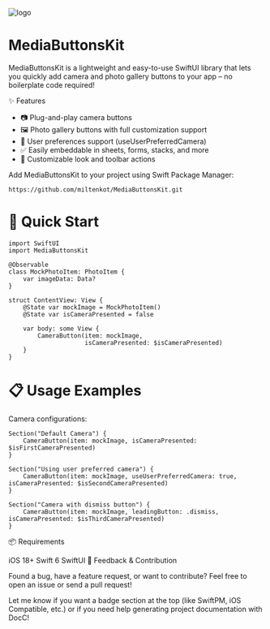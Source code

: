  ![logo](https://github.com/user-attachments/assets/390aac56-6e4d-4777-af49-b28062456cfe)

 # MediaButtonsKit

MediaButtonsKit is a lightweight and easy-to-use SwiftUI library that lets you quickly add camera and photo gallery buttons to your app – no boilerplate code required!

✨ Features

- 📷 Plug-and-play camera buttons
- 🖼️ Photo gallery buttons with full customization support
- 🎯 User preferences support (useUserPreferredCamera)
- ✅ Easily embeddable in sheets, forms, stacks, and more
- 🎨 Customizable look and toolbar actions

Add MediaButtonsKit to your project using Swift Package Manager:

```
https://github.com/miltenkot/MediaButtonsKit.git
```

# 🚀 Quick Start

```
import SwiftUI
import MediaButtonsKit

@Observable
class MockPhotoItem: PhotoItem {
    var imageData: Data?
}

struct ContentView: View {
    @State var mockImage = MockPhotoItem()
    @State var isCameraPresented = false
    
    var body: some View {
        CameraButton(item: mockImage,
                     isCameraPresented: $isCameraPresented)
    }
}
```
# 📋 Usage Examples

Camera configurations:
```
Section("Default Camera") {
    CameraButton(item: mockImage, isCameraPresented: $isFirstCameraPresented)
}

Section("Using user preferred camera") {
    CameraButton(item: mockImage, useUserPreferredCamera: true, isCameraPresented: $isSecondCameraPresented)
}

Section("Camera with dismiss button") {
    CameraButton(item: mockImage, leadingButton: .dismiss, isCameraPresented: $isThirdCameraPresented)
}
```

📦 Requirements

iOS 18+
Swift 6
SwiftUI
📮 Feedback & Contribution

Found a bug, have a feature request, or want to contribute?
Feel free to open an issue or send a pull request!

Let me know if you want a badge section at the top (like SwiftPM, iOS Compatible, etc.) or if you need help generating project documentation with DocC!
